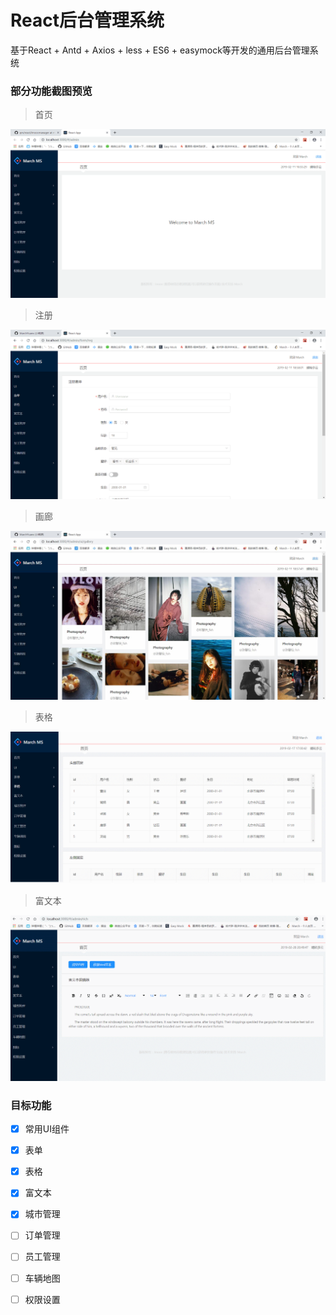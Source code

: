 # React后台管理系统
基于React + Antd + Axios + less + ES6 + easymock等开发的通用后台管理系统


### 部分功能截图预览
> 首页

![Image text](https://github.com/MarchYuanx/qm/blob/master/react/imoocmanager/image/home.png)
> 注册

![Image text](https://github.com/MarchYuanx/qm/blob/master/react/imoocmanager/image/reg.png)
> 画廊

![Image text](https://github.com/MarchYuanx/qm/blob/master/react/imoocmanager/image/gallery.jpg)
> 表格

![Image text](https://github.com/MarchYuanx/qm/blob/master/react/imoocmanager/image/highTable.gif)
> 富文本

![Image text](https://github.com/MarchYuanx/qm/blob/master/react/imoocmanager/image/richText.gif)
### 目标功能 

- [x] 常用UI组件  
- [x] 表单
- [x] 表格  
- [x] 富文本
- [x] 城市管理 
- [ ] 订单管理
- [ ] 员工管理 
- [ ] 车辆地图 
- [ ] 权限设置 

